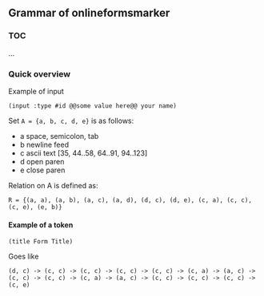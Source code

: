 ## Grammar of onlineformsmarker

### TOC

...

### Quick overview

Example of input

```
(input :type #id @@some value here@@ your name)
```

Set `A = {a, b, c, d, e}` is as follows:

- a space, semicolon, tab
- b newline feed
- c ascii text [35, 44..58, 64..91, 94..123]
- d open paren
- e close paren

Relation on A is defined as:

```
R = {(a, a), (a, b), (a, c), (a, d), (d, c), (d, e), (c, a), (c, c), (c, e), (e, b)}
```

#### Example of a token

```
(title Form Title)
```

Goes like 

```
(d, c) -> (c, c) -> (c, c) -> (c, c) -> (c, c) -> (c, a) -> (a, c) -> (c, c) -> (c, c) -> (c, a) -> (a, c) -> (c, c) -> (c, c) -> (c, c) -> (c, e)
``` 